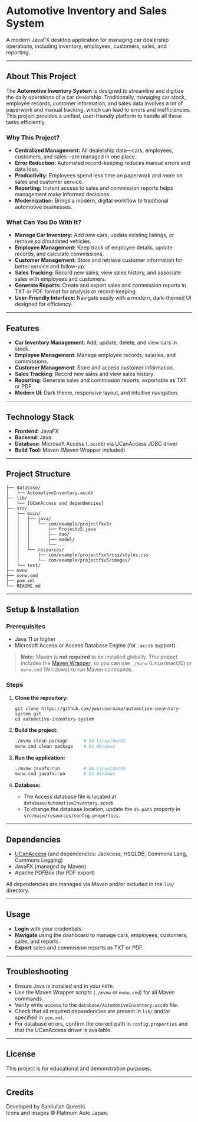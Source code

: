 # Automotive Inventory and Sales System

A modern JavaFX desktop application for managing car dealership operations, including inventory, employees, customers, sales, and reporting.

---

## About This Project

The **Automotive Inventory System** is designed to streamline and digitize the daily operations of a car dealership. Traditionally, managing car stock, employee records, customer information, and sales data involves a lot of paperwork and manual tracking, which can lead to errors and inefficiencies. This project provides a unified, user-friendly platform to handle all these tasks efficiently.

### Why This Project?

- **Centralized Management:** All dealership data—cars, employees, customers, and sales—are managed in one place.
- **Error Reduction:** Automated record-keeping reduces manual errors and data loss.
- **Productivity:** Employees spend less time on paperwork and more on sales and customer service.
- **Reporting:** Instant access to sales and commission reports helps management make informed decisions.
- **Modernization:** Brings a modern, digital workflow to traditional automotive businesses.

### What Can You Do With It?

- **Manage Car Inventory:** Add new cars, update existing listings, or remove sold/outdated vehicles.
- **Employee Management:** Keep track of employee details, update records, and calculate commissions.
- **Customer Management:** Store and retrieve customer information for better service and follow-up.
- **Sales Tracking:** Record new sales, view sales history, and associate sales with employees and customers.
- **Generate Reports:** Create and export sales and commission reports in TXT or PDF format for analysis or record-keeping.
- **User-Friendly Interface:** Navigate easily with a modern, dark-themed UI designed for efficiency.

---

## Features

- **Car Inventory Management**: Add, update, delete, and view cars in stock.
- **Employee Management**: Manage employee records, salaries, and commissions.
- **Customer Management**: Store and access customer information.
- **Sales Tracking**: Record new sales and view sales history.
- **Reporting**: Generate sales and commission reports, exportable as TXT or PDF.
- **Modern UI**: Dark theme, responsive layout, and intuitive navigation.

---

## Technology Stack

- **Frontend**: JavaFX
- **Backend**: Java
- **Database**: Microsoft Access (`.accdb`) via UCanAccess JDBC driver
- **Build Tool**: Maven (Maven Wrapper included)

---

## Project Structure

```
├── database/
│   └── AutomotiveInventory.accdb
├── lib/
│   └── [UCanAccess and dependencies]
├── src/
│   ├── main/
│   │   ├── java/
│   │   │   └── com/example/projectfxv5/
│   │   │       ├── Projectv5.java
│   │   │       ├── dao/
│   │   │       ├── model/
│   │   │       └── ...
│   │   └── resources/
│   │       ├── com/example/projectfxv5/css/styles.css
│   │       └── com/example/projectfxv5/images/
│   └── test/
├── mvnw
├── mvnw.cmd
├── pom.xml
└── README.md
```

---

## Setup & Installation

### Prerequisites

- Java 11 or higher
- Microsoft Access or Access Database Engine (for `.accdb` support)

> **Note:** Maven is **not required** to be installed globally. This project includes the [Maven Wrapper](https://maven.apache.org/wrapper/), so you can use `./mvnw` (Linux/macOS) or `mvnw.cmd` (Windows) to run Maven commands.

### Steps

1. **Clone the repository:**
   ```
   git clone https://github.com/yourusername/automotive-inventory-system.git
   cd automotive-inventory-system
   ```

2. **Build the project:**
   ```sh
   ./mvnw clean package      # On Linux/macOS
   mvnw.cmd clean package    # On Windows
   ```

3. **Run the application:**
   ```sh
   ./mvnw javafx:run         # On Linux/macOS
   mvnw.cmd javafx:run       # On Windows
   ```

4. **Database:**
   - The Access database file is located at `database/AutomotiveInventory.accdb`.
   - To change the database location, update the `db.path` property in `src/main/resources/config.properties`.

---

## Dependencies

- [UCanAccess](https://ucanaccess.sourceforge.net/) (and dependencies: Jackcess, HSQLDB, Commons Lang, Commons Logging)
- JavaFX (managed by Maven)
- Apache PDFBox (for PDF export)

All dependencies are managed via Maven and/or included in the `lib/` directory.

---

## Usage

- **Login** with your credentials.
- **Navigate** using the dashboard to manage cars, employees, customers, sales, and reports.
- **Export** sales and commission reports as TXT or PDF.

---

## Troubleshooting

- Ensure Java is installed and in your `PATH`.
- Use the Maven Wrapper scripts (`./mvnw` or `mvnw.cmd`) for all Maven commands.
- Verify write access to the `database/AutomotiveInventory.accdb` file.
- Check that all required dependencies are present in `lib/` and/or specified in `pom.xml`.
- For database errors, confirm the correct path in `config.properties` and that the UCanAccess driver is available.

---

## License

This project is for educational and demonstration purposes.

---

## Credits

Developed by Samiullah Qureshi.  
Icons and images © Platinum Auto Japan.

